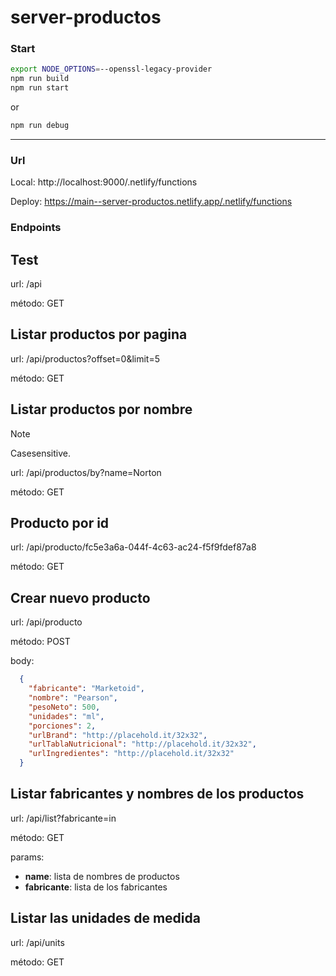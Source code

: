 # server-productos

### Start

```bash
export NODE_OPTIONS=--openssl-legacy-provider
npm run build
npm run start
```
or

```bash
npm run debug
```

---
### Url
Local: http://localhost:9000/.netlify/functions

Deploy: https://main--server-productos.netlify.app/.netlify/functions

### Endpoints

**Test**   
---
url: /api

método: GET

**Listar productos por pagina**
---

url: /api/productos?offset=0&limit=5

método: GET

**Listar productos por nombre**
---
> [!NOTE]  
> Casesensitive.

url: /api/productos/by?name=Norton

método: GET

**Producto por id**
---

url: /api/producto/fc5e3a6a-044f-4c63-ac24-f5f9fdef87a8

método: GET

**Crear nuevo producto**
---



url: /api/producto

método: POST

body:
```json
  {
    "fabricante": "Marketoid",
    "nombre": "Pearson",
    "pesoNeto": 500,
    "unidades": "ml",
    "porciones": 2,
    "urlBrand": "http://placehold.it/32x32",
    "urlTablaNutricional": "http://placehold.it/32x32",
    "urlIngredientes": "http://placehold.it/32x32"
  }

```

**Listar fabricantes y nombres de los productos**
---

url: /api/list?fabricante=in

método: GET

params: 
  - **name**: lista de nombres de productos
  - **fabricante**: lista de los fabricantes

**Listar las unidades de medida**
---

url: /api/units

método: GET

